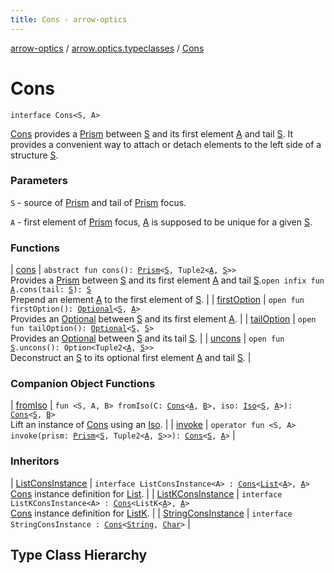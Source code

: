 ```yaml
---
title: Cons - arrow-optics
---
```


[arrow-optics](../../index.html) / [arrow.optics.typeclasses](../index.html) / [Cons](./index.html)

# Cons

`interface Cons<S, A>`



[Cons](./index.html) provides a [Prism](../../arrow.optics/-prism.html) between [S](index.html#S) and its first element [A](index.html#A) and tail [S](index.html#S).
It provides a convenient way to attach or detach elements to the left side of a structure [S](index.html#S).

### Parameters

`S` - source of [Prism](../../arrow.optics/-prism.html) and tail of [Prism](../../arrow.optics/-prism.html) focus.

`A` - first element of [Prism](../../arrow.optics/-prism.html) focus, [A](index.html#A) is supposed to be unique for a given [S](index.html#S).

### Functions

| [cons](cons.html) | `abstract fun cons(): `[`Prism`](../../arrow.optics/-prism.html)`<`[`S`](index.html#S)`, Tuple2<`[`A`](index.html#A)`, `[`S`](index.html#S)`>>`<br>Provides a [Prism](../../arrow.optics/-prism.html) between [S](index.html#S) and its first element [A](index.html#A) and tail [S](index.html#S).`open infix fun `[`A`](index.html#A)`.cons(tail: `[`S`](index.html#S)`): `[`S`](index.html#S)<br>Prepend an element [A](index.html#A) to the first element of [S](index.html#S). |
| [firstOption](first-option.html) | `open fun firstOption(): `[`Optional`](../../arrow.optics/-optional.html)`<`[`S`](index.html#S)`, `[`A`](index.html#A)`>`<br>Provides an [Optional](../../arrow.optics/-optional.html) between [S](index.html#S) and its first element [A](index.html#A). |
| [tailOption](tail-option.html) | `open fun tailOption(): `[`Optional`](../../arrow.optics/-optional.html)`<`[`S`](index.html#S)`, `[`S`](index.html#S)`>`<br>Provides an [Optional](../../arrow.optics/-optional.html) between [S](index.html#S) and its tail [S](index.html#S). |
| [uncons](uncons.html) | `open fun `[`S`](index.html#S)`.uncons(): Option<Tuple2<`[`A`](index.html#A)`, `[`S`](index.html#S)`>>`<br>Deconstruct an [S](index.html#S) to its optional first element [A](index.html#A) and tail [S](index.html#S). |

### Companion Object Functions

| [fromIso](from-iso.html) | `fun <S, A, B> fromIso(C: `[`Cons`](./index.html)`<`[`A`](from-iso.html#A)`, `[`B`](from-iso.html#B)`>, iso: `[`Iso`](../../arrow.optics/-iso.html)`<`[`S`](from-iso.html#S)`, `[`A`](from-iso.html#A)`>): `[`Cons`](./index.html)`<`[`S`](from-iso.html#S)`, `[`B`](from-iso.html#B)`>`<br>Lift an instance of [Cons](./index.html) using an [Iso](../../arrow.optics/-iso.html). |
| [invoke](invoke.html) | `operator fun <S, A> invoke(prism: `[`Prism`](../../arrow.optics/-prism.html)`<`[`S`](invoke.html#S)`, Tuple2<`[`A`](invoke.html#A)`, `[`S`](invoke.html#S)`>>): `[`Cons`](./index.html)`<`[`S`](invoke.html#S)`, `[`A`](invoke.html#A)`>` |

### Inheritors

| [ListConsInstance](../../arrow.optics.instances/-list-cons-instance/index.html) | `interface ListConsInstance<A> : `[`Cons`](./index.html)`<`[`List`](https://kotlinlang.org/api/latest/jvm/stdlib/kotlin.collections/-list/index.html)`<`[`A`](../../arrow.optics.instances/-list-cons-instance/index.html#A)`>, `[`A`](../../arrow.optics.instances/-list-cons-instance/index.html#A)`>`<br>[Cons](./index.html) instance definition for [List](https://kotlinlang.org/api/latest/jvm/stdlib/kotlin.collections/-list/index.html). |
| [ListKConsInstance](../../arrow.optics.instances/-list-k-cons-instance/index.html) | `interface ListKConsInstance<A> : `[`Cons`](./index.html)`<ListK<`[`A`](../../arrow.optics.instances/-list-k-cons-instance/index.html#A)`>, `[`A`](../../arrow.optics.instances/-list-k-cons-instance/index.html#A)`>`<br>[Cons](./index.html) instance definition for [ListK](#). |
| [StringConsInstance](../../arrow.optics.instances/-string-cons-instance/index.html) | `interface StringConsInstance : `[`Cons`](./index.html)`<`[`String`](https://kotlinlang.org/api/latest/jvm/stdlib/kotlin/-string/index.html)`, `[`Char`](https://kotlinlang.org/api/latest/jvm/stdlib/kotlin/-char/index.html)`>` |




## Type Class Hierarchy

<canvas id="arrow.optics.typeclasses-hierarchy-diagram"></canvas>
<script>
  drawNomNomlDiagram('arrow.optics.typeclasses-hierarchy-diagram', 'arrow.optics.typeclasses-diagram.nomnol')
</script>

